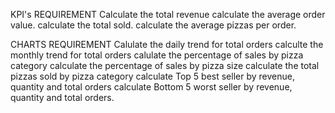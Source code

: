 KPI's REQUIREMENT
Calculate the total revenue
calculate the average order value.
calculate the total sold.
calculate the average pizzas per order.


CHARTS REQUIREMENT
Calulate the daily trend for total orders
calculte the monthly trend for total orders
calulate the percentage of sales by pizza category
calculate the percentage of sales by pizza size
calculate the total pizzas sold by pizza category
calculate Top 5 best seller by revenue, quantity and total orders
calculate Bottom 5 worst seller by revenue, quantity and total orders.

